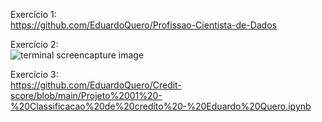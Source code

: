 Exercício 1:  
https://github.com/EduardoQuero/Profissao-Cientista-de-Dados

Exercício 2:  
<img src="https://github.com/EduardoQuero/Profissao-Cientista-de-Dados/blob/main/Cientista%20de%20Dados/M%C3%B3dulo%2008%20-%20Git%20_%20GitHub%20-%20Controle%20de%20versionamento/git.png" alt="terminal screencapture image">

Exercício 3:  
https://github.com/EduardoQuero/Credit-score/blob/main/Projeto%2001%20-%20Classificacao%20de%20credito%20-%20Eduardo%20Quero.ipynb
